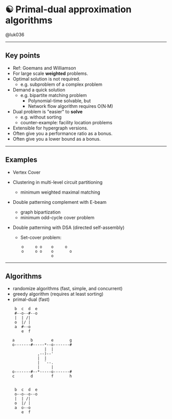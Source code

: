 # ☯ Primal-dual approximation algorithms

@luk036

---

## Key points

- Ref: Goemans and Williamson
- For large scale **weighted** problems.
- Optimal solution is not required.
  - e.g. subproblem of a complex problem
- Demand a quick solution
  - e.g. bipartite matching problem
    - Polynomial-time solvable, but 
    - Network flow algorithm requires O(N⋅M) 
- Dual problem is "easier" to **solve** 
  - e.g. without sorting
  - counter-example: facility location problems
- Extensible for hypergraph versions.
- Often give you a performance ratio as a bonus.
- Often give you a lower bound as a bonus.

---

## Examples

- Vertex Cover

- Clustering in multi-level circuit partitioning
    - minimum weighted maximal matching

- Double patterning complement with E-beam
    - graph bipartization
    - minimum odd-cycle cover problem

- Double patterning with DSA (directed self-assembly)
    - Set-cover problem:

```
       o     o o    o     o
       o     o o    o       o
                    o
```

---

## Algorithms

- randomize algorithms (fast, simple, and concurrent)
- greedy algorithm (requires at least sorting)
- primal-dual (fast)




```
    b  c  d  e
    #--o--#--o
    |  | /|
    o  |/ |
    a  #--o
       e  f

   a       b        e       g
   o-------#-----*--o-------#
                 |  |
              ,--)--'
              |  |
              |  `--.
              |     |
   o-------#--*-----o-------#
   c       d        f       h


    b  c  d  e
    o--o--o--o
    |  | /|
    o  |/ |
    a  o--o
       e  f
```
